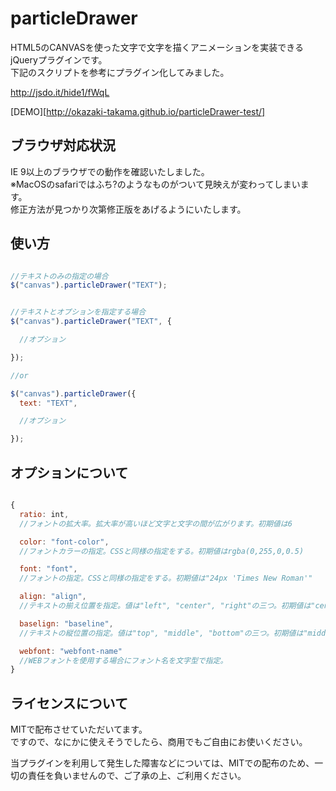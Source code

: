 particleDrawer
==============

HTML5のCANVASを使った文字で文字を描くアニメーションを実装できるjQueryプラグインです。  
  下記のスクリプトを参考にプラグイン化してみました。

<http://jsdo.it/hide1/fWqL>


[DEMO][http://okazaki-takama.github.io/particleDrawer-test/]


ブラウザ対応状況
--------------

IE 9以上のブラウザでの動作を確認いたしました。  
  ※MacOSのsafariではふち?のようなものがついて見映えが変わってしまいます。  
  修正方法が見つかり次第修正版をあげるようにいたします。


使い方
-----

```js

//テキストのみの指定の場合
$("canvas").particleDrawer("TEXT");


//テキストとオプションを指定する場合
$("canvas").particleDrawer("TEXT", {

  //オプション

});

//or

$("canvas").particleDrawer({
  text: "TEXT",

  //オプション

});

```


オプションについて
----------------

```js

{
  ratio: int,
  //フォントの拡大率。拡大率が高いほど文字と文字の間が広がります。初期値は6

  color: "font-color",
  //フォントカラーの指定。CSSと同様の指定をする。初期値はrgba(0,255,0,0.5)

  font: "font",
  //フォントの指定。CSSと同様の指定をする。初期値は"24px 'Times New Roman'"

  align: "align",
  //テキストの揃え位置を指定。値は"left", "center", "right"の三つ。初期値は"center"

  baselign: "baseline",
  //テキストの縦位置の指定。値は"top", "middle", "bottom"の三つ。初期値は"middle"

  webfont: "webfont-name"
  //WEBフォントを使用する場合にフォント名を文字型で指定。
}

```


ライセンスについて
---------------

MITで配布させていただいてます。  
  ですので、なにかに使えそうでしたら、商用でもご自由にお使いください。

当プラグインを利用して発生した障害などについては、MITでの配布のため、一切の責任を負いませんので、ご了承の上、ご利用ください。

